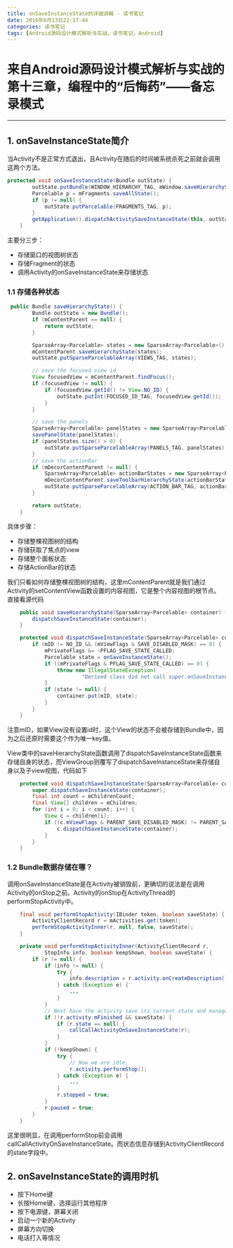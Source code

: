 ```yaml
---
title: onSaveInstanceState的详细讲解 - 读书笔记
date: 2016年6月13日22:17:44
categories: 读书笔记
tags: [Android源码设计模式解析与实战，读书笔记，Android]
---
```


# 来自Android源码设计模式解析与实战的第十三章，编程中的“后悔药”——备忘录模式

---

## 1. onSaveInstanceState简介

当Activity不是正常方式退出，且Activity在随后的时间被系统杀死之前就会调用这两个方法。

```java
protected void onSaveInstanceState(Bundle outState) {
        outState.putBundle(WINDOW_HIERARCHY_TAG, mWindow.saveHierarchyState());
        Parcelable p = mFragments.saveAllState();
        if (p != null) {
            outState.putParcelable(FRAGMENTS_TAG, p);
        }
        getApplication().dispatchActivitySaveInstanceState(this, outState);
    }
```

主要分三步：

* 存储窗口的视图树状态
* 存储Fragment的状态
* 调用Activity的onSaveInstanceState来存储状态

###  1.1 存储各种状态

```java
 public Bundle saveHierarchyState() {
        Bundle outState = new Bundle();
        if (mContentParent == null) {
            return outState;
        }

        SparseArray<Parcelable> states = new SparseArray<Parcelable>();
        mContentParent.saveHierarchyState(states);
        outState.putSparseParcelableArray(VIEWS_TAG, states);

        // save the focused view id
        View focusedView = mContentParent.findFocus();
        if (focusedView != null) {
            if (focusedView.getId() != View.NO_ID) {
                outState.putInt(FOCUSED_ID_TAG, focusedView.getId());
            }
        }

        // save the panels
        SparseArray<Parcelable> panelStates = new SparseArray<Parcelable>();
        savePanelState(panelStates);
        if (panelStates.size() > 0) {
            outState.putSparseParcelableArray(PANELS_TAG, panelStates);
        }
		// save the actionBar
        if (mDecorContentParent != null) {
            SparseArray<Parcelable> actionBarStates = new SparseArray<Parcelable>();
            mDecorContentParent.saveToolbarHierarchyState(actionBarStates);
            outState.putSparseParcelableArray(ACTION_BAR_TAG, actionBarStates);
        }

        return outState;
    }

```

具体步骤：

* 存储整棵视图树的结构
* 存储获取了焦点的view
* 存储整个面板状态
* 存储ActionBar的状态

我们只看如何存储整棵视图树的结构，这里mContentParent就是我们通过Activity的setContentView函数设置的内容视图，它是整个内容视图的根节点。直接看源代码

```java
	public void saveHierarchyState(SparseArray<Parcelable> container) {
        dispatchSaveInstanceState(container);
    }

	protected void dispatchSaveInstanceState(SparseArray<Parcelable> container) {
        if (mID != NO_ID && (mViewFlags & SAVE_DISABLED_MASK) == 0) {
            mPrivateFlags &= ~PFLAG_SAVE_STATE_CALLED;
            Parcelable state = onSaveInstanceState();
            if ((mPrivateFlags & PFLAG_SAVE_STATE_CALLED) == 0) {
                throw new IllegalStateException(
                        "Derived class did not call super.onSaveInstanceState()");
            }
            if (state != null) {
                container.put(mID, state);
            }
        }
    }
```

注意mID，如果View没有设置id时，这个View的状态不会被存储到Bundle中，因为之后还原时需要这个作为唯一key值。

View类中的saveHierarchyState函数调用了dispatchSaveInstanceState函数来存储自身的状态，而ViewGroup则覆写了dispatchSaveInstanceState来存储自身以及子view视图，代码如下

```java
	protected void dispatchSaveInstanceState(SparseArray<Parcelable> container) {
        super.dispatchSaveInstanceState(container);
        final int count = mChildrenCount;
        final View[] children = mChildren;
        for (int i = 0; i < count; i++) {
            View c = children[i];
            if ((c.mViewFlags & PARENT_SAVE_DISABLED_MASK) != PARENT_SAVE_DISABLED) {
                c.dispatchSaveInstanceState(container);
            }
        }
    }
```

### 1.2 Bundle数据存储在哪？

调用onSaveInstanceState是在Activity被销毁前，更确切的说法是在调用Activity的onStop之前。Activity的onStop在ActivityThread的performStopActivity中。

```java
	final void performStopActivity(IBinder token, boolean saveState) {
        ActivityClientRecord r = mActivities.get(token);
        performStopActivityInner(r, null, false, saveState);
    }

	private void performStopActivityInner(ActivityClientRecord r,
            StopInfo info, boolean keepShown, boolean saveState) {
        if (r != null) {
            if (info != null) {
                try {
                    info.description = r.activity.onCreateDescription();
                } catch (Exception e) {
                    ...
                }
            }
            // Next have the activity save its current state and managed dialogs...
            if (!r.activity.mFinished && saveState) {
                if (r.state == null) {
                    callCallActivityOnSaveInstanceState(r);
                }
            }
            if (!keepShown) {
                try {
                    // Now we are idle.
                    r.activity.performStop();
                } catch (Exception e) {
                  	...
                }
                r.stopped = true;
            }
            r.paused = true;
        }
    }
```

这里很明显，在调用performStop前会调用callCallActivityOnSaveInstanceState。而状态信息存储到ActivityClientRecord的state字段中。

## 2. onSaveInstanceState的调用时机

* 按下Home键
* 长按Home键，选择运行其他程序
* 按下电源键，屏幕关闭
* 启动一个新的Activity
* 屏幕方向切换
* 电话打入等情况